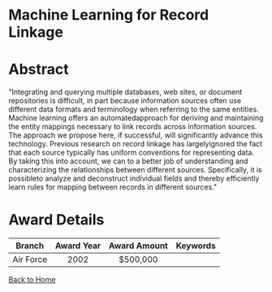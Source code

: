 
Machine Learning for Record Linkage
===================================

# Abstract


"Integrating and querying multiple databases, web sites, or document repositories is difficult, in part because information sources often use different data formats and terminology when referring to the same entities. Machine learning offers an automatedapproach for deriving and maintaining the entity mappings necessary to link records across information sources.  The approach we propose here, if successful, will significantly advance this technology.  Previous research on record linkage has largelyignored the fact that each source typically has uniform conventions for representing data.  By taking this into account, we can to a better job of understanding and characterizing the relationships between different sources.  Specifically, it is possibleto analyze and deconstruct individual fields and thereby efficiently learn rules for mapping between records in different sources."  

# Award Details

|Branch|Award Year|Award Amount|Keywords|
| :---: | :---: | :---: | :---: |
|Air Force|2002|$500,000||
  
  


[Back to Home](https://github.com/chrischow/dod_sbir_awards/Reports/CC/#1257)